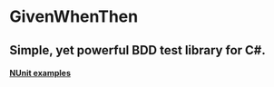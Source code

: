 # GivenWhenThen
## Simple, yet powerful BDD test library for C#.

#### [NUnit examples](https://github.com/PeterMilovcik/GivenWhenThen/tree/master/GivenWhenThen/Examples)
